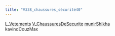 ```yaml
---
title: "V338_chaussures_sécurité40"
---
```


[L_Vetements](notes/equipements/L_Vetements.md) [V_ChaussuresDeSecurite](notes/equipements/vetements/V_ChaussuresDeSecurite.md) [munirShikha](munirShikha)\
kavindCouzMax